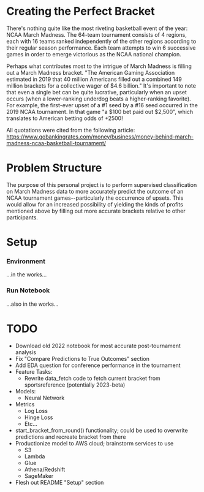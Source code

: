 # Creating the Perfect Bracket

There's nothing quite like the most riveting basketball event of the year: NCAA March Madness. The 64-team tournament consists of 4 regions, each with 16 teams ranked independently of the other regions according to their regular season performance. Each team attempts to win 6 successive games in order to emerge victorious as the NCAA national champion.

Perhaps what contributes most to the intrigue of March Madness is filling out a March Madness bracket. "The American Gaming Association estimated in 2019 that 40 million Americans filled out a combined 149 million brackets for a collective wager of \$4.6 billion." It's important to note that even a single bet can be quite lucrative, particularly when an upset occurs (when a lower-ranking underdog beats a higher-ranking favorite). For example, the first-ever upset of a #1 seed by a #16 seed occurred in the 2019 NCAA tournament. In that game "a \$100 bet paid out \$2,500", which translates to American betting odds of +2500!

All quotations were cited from the following article:
https://www.gobankingrates.com/money/business/money-behind-march-madness-ncaa-basketball-tournament/

# Problem Structure

The purpose of this personal project is to perform supervised classification on March Madness data to more accurately predict the outcome of an NCAA tournament games--particularly the occurrence of upsets. This would allow for an increased possibility of yielding the kinds of profits mentioned above by filling out more accurate brackets relative to other participants.

# Setup
### Environment
...in the works...

### Run Notebook
...also in the works...

# TODO
- Download old 2022 notebook for most accurate post-tournament analysis
- Fix "Compare Predictions to True Outcomes" section
- Add EDA question for conference performance in the tournament
- Feature Tasks:
    - Rewrite data_fetch code to fetch current bracket from sportsreference (potentially 2023-beta)
- Models:
    - Neural Network
- Metrics
    - Log Loss
    - Hinge Loss
    - Etc...
- start_bracket_from_round() functionality; could be used to overwrite predictions and recreate bracket from there
- Productionize model to AWS cloud; brainstorm services to use
    - S3
    - Lambda
    - Glue
    - Athena/Redshift
    - SageMaker
- Flesh out README "Setup" section
